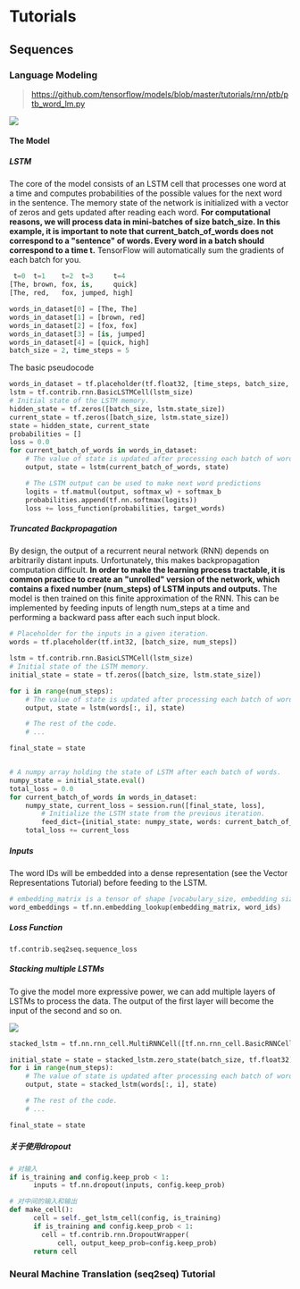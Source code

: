 # Tutorials

## Sequences

### Language Modeling

>  <https://github.com/tensorflow/models/blob/master/tutorials/rnn/ptb/ptb_word_lm.py>

![](https://raw.githubusercontent.com/torch/torch.github.io/master/blog/_posts/images/rnnlm.png)

#### The Model

##### LSTM

The core of the model consists of an LSTM cell that processes one word at a time and computes probabilities of the possible values for the next word in the sentence. The memory state of the network is initialized with a vector of zeros and gets updated after reading each word. **For computational reasons, we will process data in mini-batches of size batch_size. In this example, it is important to note that current_batch_of_words does not correspond to a "sentence" of words. Every word in a batch should correspond to a time t.** TensorFlow will automatically sum the gradients of each batch for you.

```py
 t=0  t=1    t=2  t=3     t=4
[The, brown, fox, is,     quick]
[The, red,   fox, jumped, high]

words_in_dataset[0] = [The, The]
words_in_dataset[1] = [brown, red]
words_in_dataset[2] = [fox, fox]
words_in_dataset[3] = [is, jumped]
words_in_dataset[4] = [quick, high]
batch_size = 2, time_steps = 5
```

The basic pseudocode

```py
words_in_dataset = tf.placeholder(tf.float32, [time_steps, batch_size, num_features])
lstm = tf.contrib.rnn.BasicLSTMCell(lstm_size)
# Initial state of the LSTM memory.
hidden_state = tf.zeros([batch_size, lstm.state_size])
current_state = tf.zeros([batch_size, lstm.state_size])
state = hidden_state, current_state
probabilities = []
loss = 0.0
for current_batch_of_words in words_in_dataset:
    # The value of state is updated after processing each batch of words.
    output, state = lstm(current_batch_of_words, state)

    # The LSTM output can be used to make next word predictions
    logits = tf.matmul(output, softmax_w) + softmax_b
    probabilities.append(tf.nn.softmax(logits))
    loss += loss_function(probabilities, target_words)
```

##### Truncated Backpropagation

By design, the output of a recurrent neural network (RNN) depends on arbitrarily distant inputs. Unfortunately, this makes backpropagation computation difficult. **In order to make the learning process tractable, it is common practice to create an "unrolled" version of the network, which contains a fixed number (num_steps) of LSTM inputs and outputs.** The model is then trained on this finite approximation of the RNN. This can be implemented by feeding inputs of length num_steps at a time and performing a backward pass after each such input block.

```py
# Placeholder for the inputs in a given iteration.
words = tf.placeholder(tf.int32, [batch_size, num_steps])

lstm = tf.contrib.rnn.BasicLSTMCell(lstm_size)
# Initial state of the LSTM memory.
initial_state = state = tf.zeros([batch_size, lstm.state_size])

for i in range(num_steps):
    # The value of state is updated after processing each batch of words.
    output, state = lstm(words[:, i], state)

    # The rest of the code.
    # ...

final_state = state


# A numpy array holding the state of LSTM after each batch of words.
numpy_state = initial_state.eval()
total_loss = 0.0
for current_batch_of_words in words_in_dataset:
    numpy_state, current_loss = session.run([final_state, loss],
        # Initialize the LSTM state from the previous iteration.
        feed_dict={initial_state: numpy_state, words: current_batch_of_words})
    total_loss += current_loss
```

##### Inputs

The word IDs will be embedded into a dense representation (see the Vector Representations Tutorial) before feeding to the LSTM.

```py
# embedding_matrix is a tensor of shape [vocabulary_size, embedding size]
word_embeddings = tf.nn.embedding_lookup(embedding_matrix, word_ids)
```

##### Loss Function

`tf.contrib.seq2seq.sequence_loss`

##### Stacking multiple LSTMs

To give the model more expressive power, we can add multiple layers of LSTMs to process the data. The output of the first layer will become the input of the second and so on.

![](https://i.stack.imgur.com/JLPO1.png)

```py
stacked_lstm = tf.nn.rnn_cell.MultiRNNCell([tf.nn.rnn_cell.BasicRNNCell(state_size)] * num_layers)

initial_state = state = stacked_lstm.zero_state(batch_size, tf.float32)
for i in range(num_steps):
    # The value of state is updated after processing each batch of words.
    output, state = stacked_lstm(words[:, i], state)

    # The rest of the code.
    # ...

final_state = state
```

##### 关于使用dropout
```py
# 对输入
if is_training and config.keep_prob < 1:
      inputs = tf.nn.dropout(inputs, config.keep_prob)

# 对中间的输入和输出
def make_cell():
      cell = self._get_lstm_cell(config, is_training)
      if is_training and config.keep_prob < 1:
        cell = tf.contrib.rnn.DropoutWrapper(
            cell, output_keep_prob=config.keep_prob)
      return cell
```


### Neural Machine Translation (seq2seq) Tutorial
